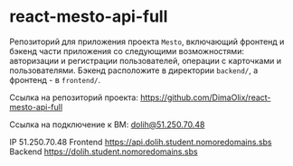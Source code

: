 # react-mesto-api-full
Репозиторий для приложения проекта `Mesto`, включающий фронтенд и бэкенд части приложения со следующими возможностями: авторизации и регистрации пользователей, операции с карточками и пользователями. Бэкенд расположите в директории `backend/`, а фронтенд - в `frontend/`. 
  
Ссылка на репозиторий проекта: https://github.com/DimaOlix/react-mesto-api-full

Ссылка на подключение к BM: dolih@51.250.70.48

IP 51.250.70.48
Frontend https://api.dolih.student.nomoredomains.sbs
Backend https://dolih.student.nomoredomains.sbs